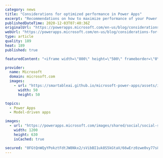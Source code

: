 ```yaml
---
category: news
title: "Considerations for optimized performance in Power Apps"
excerpt: "Recommendations on how to maximize performance of your Power Apps "
publishedDateTime: 2020-12-03T07:40:36Z
originalUrl: "https://powerapps.microsoft.com/en-us/blog/considerations-for-optimized-performance-in-power-apps/"
webUrl: "https://powerapps.microsoft.com/en-us/blog/considerations-for-optimized-performance-in-power-apps/"
type: article
quality: 189
heat: 189
published: true

featuredContent: "<iframe width=\"800\" height=\"500\" frameborder=\"0\" src=\"https://www.youtube.com/embed/jcKoqC9Vfmo\" allow=\"accelerometer; autoplay; encrypted-media; gyroscope; picture-in-picture\" allowfullscreen></iframe>"

provider:
  name: Microsoft
  domain: microsoft.com
  images:
    - url: "https://smartableai.github.io/microsoft-power-apps/assets/images/organizations/microsoft.com-50x50.jpg"
      width: 50
      height: 50

topics:
  - Power Apps
  - Model-driven apps

images:
  - url: "https://powerapps.microsoft.com/images/shared/social/social-share-post-ignite.png"
    width: 1200
    height: 630
    isCached: true

secured: "0FGtQnWQyYPokztFdtJW8Nkx2/sVibBI1uk8S5kGtaV/66wErz0zwe0vy77s8vLZ+eqO2xHta8Jhe+0ebKoVVC2H2SDbjVimV3sdpXM33j7CTxz/dFXfbvHR8/sUWQ74Q+/bxRxHdM1+01K0H0/3axCk40t32mWOXtUGaLT6+P6FrpyB7NEJHLqAd3he7AjMuSInQt/ErLIEJ5Z3knOuX2/hoYJJdj8IWkPuUParksC5gxoH1xAilOla+NK17cUpA1PA8rAEbvD9uNZuUcW7PeRgclL1NVzc78HpyJVlPpdQKJixq6X8Jsn5e8EbinvW/jw0w9DkBlqExjd/19o3LrJ1r9I2+AVRvp8OD4CuyxaU7bi4CV9RO+efoSTGeui0qoZSZoiumYjYxFr6LbXszdq4GfyXjUrHJ/Xe5rRbZ0s13OpNLgfoVFnyJqiS4kZnHU2IcPk1UK0a5Vi2ZAxi2A==;UsTM+dWXjJRuvd8S9blA7Q=="
---
```


